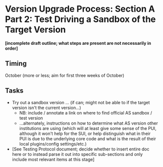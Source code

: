# Version Upgrade Process: Section A Part 2: Test Driving a Sandbox of the Target Version

**[incomplete draft outline; what steps are present are not necessarily in order]**

## Timing

October (more or less; aim for first three weeks of October)

## Tasks

- Try out a sandbox version ... (if can; might not be able to if the target version isn't the current version...)
  - NB: include / annotate a link on where to find official AS sandbox / test version
  - ...alternately, instructions on how to determine what AS version other institutions are using (which will at least give some sense of the PUI, although it won't help for the SUI, or help distinguish what in their PUI is due to the underlying core code and what is the result of their local plugins/config settings/etc.)
- [See Testing Protocol document; decide whether to insert entire doc here or to instead parse it out into specific sub-sections and only include most relevant items at this stage]
